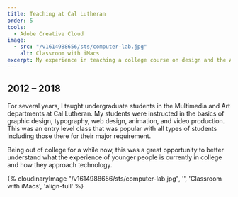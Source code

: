 ```yaml
---
title: Teaching at Cal Lutheran
order: 5
tools:
  - Adobe Creative Cloud
image:
  - src: "/v1614988656/sts/computer-lab.jpg"
    alt: Classroom with iMacs
excerpt: My experience in teaching a college course on design and the Adobe Creative Cloud.
---
```

## 2012 – 2018

For several years, I taught undergraduate students in the Multimedia and Art departments at Cal Lutheran. My students were instructed in the basics of graphic design, typography, web design, animation, and video production. This was an entry level class that was popular with all types of students including those there for their major requirement.

Being out of college for a while now, this was a great opportunity to better understand what the experience of younger people is currently in college and how they approach technology.

{% cloudinaryImage "/v1614988656/sts/computer-lab.jpg", '', 'Classroom with iMacs', 'align-full' %}
